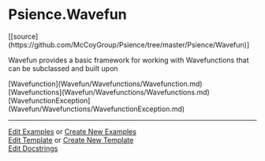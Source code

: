 # <a id="Psience.Wavefun">Psience.Wavefun</a> 
<div class="docs-source-link" markdown="1">
[[source](https://github.com/McCoyGroup/Psience/tree/master/Psience/Wavefun)]
</div>
    
Wavefun provides a basic framework for working with Wavefunctions that can be subclassed and built upon

<div class="container alert alert-secondary bg-light">
  <div class="row">
   <div class="col" markdown="1">
[Wavefunction](Wavefun/Wavefunctions/Wavefunction.md)   
</div>
   <div class="col" markdown="1">
[Wavefunctions](Wavefun/Wavefunctions/Wavefunctions.md)   
</div>
   <div class="col" markdown="1">
[WavefunctionException](Wavefun/Wavefunctions/WavefunctionException.md)   
</div>
</div>
</div>





___

[Edit Examples](https://github.com/McCoyGroup/Psience/edit/master/ci/examples/Psience/Wavefun.md) or 
[Create New Examples](https://github.com/McCoyGroup/Psience/new/master/?filename=ci/examples/Psience/Wavefun.md) <br/>
[Edit Template](https://github.com/McCoyGroup/Psience/edit/master/ci/docs/Psience/Wavefun.md) or 
[Create New Template](https://github.com/McCoyGroup/Psience/new/master/?filename=ci/docs/templates/Psience/Wavefun.md) <br/>
[Edit Docstrings](https://github.com/McCoyGroup/Psience/edit/master/Psience/Wavefun/__init__.py?message=Update%20Docs)